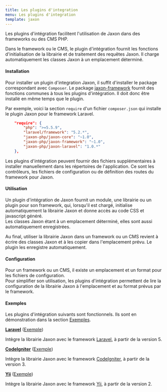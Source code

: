 ```yaml
---
title: Les plugins d'integration
menu: Les plugins d'integration
template: jaxon
---
```


Les plugins d'intégration facilitent l'utilisation de Jaxon dans des frameworks ou des CMS PHP.

Dans le framework ou le CMS, le plugin d'intégration fournit les fonctions d'initialisation de la librairie et de traitement des requêtes Jaxon.
Il charge automatiquement les classes Jaxon à un emplacement déterminé.

#### Installation

Pour installer un plugin d'integration Jaxon, il suffit d'installer le package correspondant avec `Composer`.
Le package [jaxon-framework](https://github.com/jaxon-php/jaxon-framework) fournit des fonctions communes à tous les plugins d'intégration.
Il doit donc être installé en même temps que le plugin.

Par exemple, voici la section `require` d'un fichier `composer.json` qui installe le plugin Jaxon pour le framework Laravel.
```json
    "require": {
        "php": ">=5.5.9",
        "laravel/framework": "5.2.*",
        "jaxon-php/jaxon-core": "~1.0",
        "jaxon-php/jaxon-framework": "~1.0",
        "jaxon-php/jaxon-laravel": "1.0.*"
    },
```

Les plugins d'intégration peuvent fournir des fichiers supplémentaires à installer manuellement dans les répertoires de l'application.
Ce sont les contrôleurs, les fichiers de configuration ou de définition des routes du framework pour Jaxon.

#### Utilisation

Un plugin d'intégration de Jaxon fournit un module, une librairie ou un plugin pour son framework, qui, lorsqu'il est chargé, initialise automatiquement la librairie Jaxon et donne accès au code CSS et javascript généré.  
Les classes Jaxon étant à un emplacement déterminé, elles sont aussi automatiquement enregistrées.

Au final, utiliser la librairie Jaxon dans un framework ou un CMS revient à écrire des classes Jaxon et à les copier dans l'emplacement prévu.
Le plugin les enregistre automatiquement.

#### Configuration

Pour un framework ou un CMS, il existe un emplacement et un format pour les fichiers de configuration.  
Pour simplifier son utilisation, les plugins d'intégration permettent de lire la configuration de la librairie Jaxon à l'emplacement et au format prévus par le framework.

#### Exemples

Les plugins d'intégration suivants sont fonctionnels. Ils sont en démonstration dans la section [Exemples](../../../examples).

**[Laravel](https://github.com/jaxon-php/jaxon-laravel)** ([Exemple](../../../examples/integration/laravel))

Intègre la librairie Jaxon avec le framework [Laravel](https://laravel.com), à partir de la version 5.

**[CodeIgniter](https://github.com/jaxon-php/jaxon-codeigniter)** ([Exemple](../../../examples/integration/codeigniter))

Intègre la librairie Jaxon avec le framework [CodeIgniter](https://www.codeigniter.com), à partir de la version 3.

**[Yii](https://github.com/jaxon-php/jaxon-yii)** ([Exemple](../../../examples/integration/yii))

Intègre la librairie Jaxon avec le framework [Yii](http://www.yiiframework.com), à partir de la version 2.
